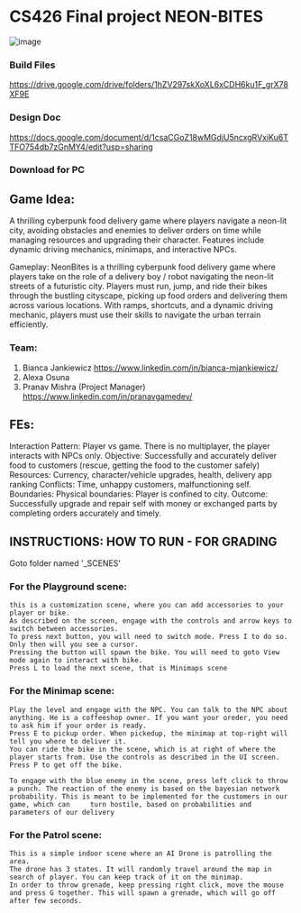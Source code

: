 # CS426 Final project NEON-BITES

![image](https://raw.githubusercontent.com/bjank2/cs426_NeonBites/main/nbICON.png)
### Build Files
https://drive.google.com/drive/folders/1hZV297skXoXL6xCDH6ku1F_grX78XF9E

### Design Doc
https://docs.google.com/document/d/1csaCGoZ18wMGdjU5ncxgRVxiKu6TTFO754db7zGnMY4/edit?usp=sharing 

### Download for PC


## Game Idea:
A thrilling cyberpunk food delivery game where players navigate a neon-lit city, avoiding obstacles and enemies to deliver orders on time while managing resources and upgrading their character. Features include dynamic driving mechanics, minimaps, and interactive NPCs. 

Gameplay: NeonBites is a thrilling cyberpunk food delivery game where players take on the role of a delivery boy / robot navigating the neon-lit streets of a futuristic city. Players must run, jump, and ride their bikes through the bustling cityscape, picking up food orders and delivering them across various locations. With ramps, shortcuts, and a dynamic driving mechanic, players must use their skills to navigate the urban terrain efficiently.

### Team: 
1. Bianca Jankiewicz https://www.linkedin.com/in/bianca-mjankiewicz/
2. Alexa Osuna
3. Pranav Mishra (Project Manager) https://www.linkedin.com/in/pranavgamedev/

## FEs:
Interaction Pattern: Player vs game. There is no multiplayer, the player interacts with NPCs only.
Objective: Successfully and accurately deliver food to customers (rescue, getting the food to the customer safely)
Resources: Currency, character/vehicle upgrades, health, delivery app ranking
Conflicts: Time, unhappy customers, malfunctioning self. 
Boundaries: Physical boundaries: Player is confined to city. 
Outcome: Successfully upgrade and repair self with money or exchanged parts by completing orders accurately and timely. 

## INSTRUCTIONS: HOW TO RUN - FOR GRADING

Goto folder named '_SCENES'

### For the Playground scene:
	this is a customization scene, where you can add accessories to your player or bike. 
	As described on the screen, engage with the controls and arrow keys to switch between accessories. 
	To press next button, you will need to switch mode. Press I to do so. Only then will you see a cursor. 
	Pressing the button will spawn the bike. You will need to goto View mode again to interact with bike. 
	Press L to load the next scene, that is Minimaps scene

### For the Minimap scene:
	Play the level and engage with the NPC. You can talk to the NPC about anything. He is a coffeeshop owner. If you want your oreder, you need to ask him if your order is ready. 
	Press E to pickup order. When pickedup, the minimap at top-right will tell you where to deliver it.
	You can ride the bike in the scene, which is at right of where the player starts from. Use the controls as described in the UI screen. Press P to get off the bike.
	
	To engage with the blue enemy in the scene, press left click to throw a punch. The reaction of the enemy is based on the bayesian network probability. This is meant to be implemented for the customers in our game, which can 	turn hostile, based on probabilities and parameters of our delivery

### For the Patrol scene:
	This is a simple indoor scene where an AI Drone is patrolling the area. 
	The drone has 3 states. It will randomly travel around the map in search of player. You can keep track of it on the minimap.
	In order to throw grenade, keep pressing right click, move the mouse and press G together. This will spawn a grenade, which will go off after few seconds.
